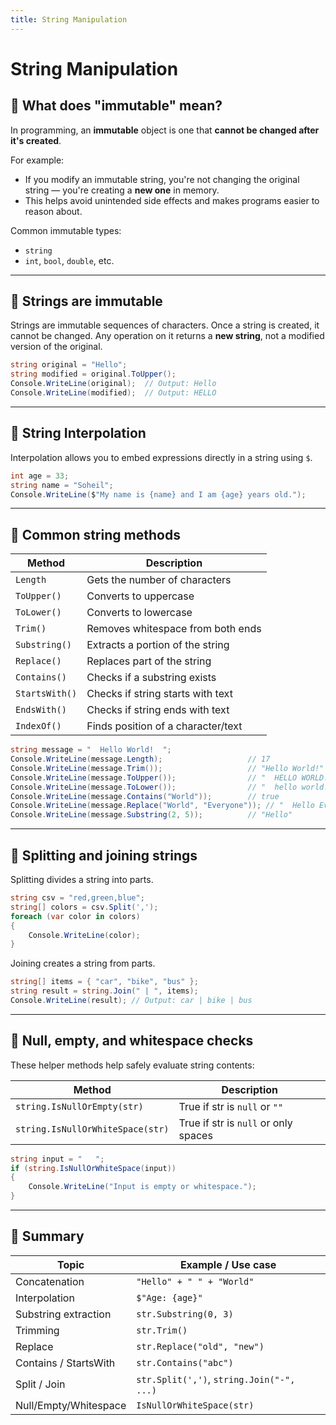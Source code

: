 ```yaml
---
title: String Manipulation
---
```


# String Manipulation

## 🔹 What does "immutable" mean?

In programming, an **immutable** object is one that **cannot be changed after it's created**.

For example:

- If you modify an immutable string, you're not changing the original string — you're creating a **new one** in memory.
- This helps avoid unintended side effects and makes programs easier to reason about.

Common immutable types:

- `string`
- `int`, `bool`, `double`, etc.

---

## 🔹 Strings are immutable

Strings are immutable sequences of characters. Once a string is created, it cannot be changed. Any operation on it returns a **new string**, not a modified version of the original.

```csharp
string original = "Hello";
string modified = original.ToUpper();
Console.WriteLine(original);  // Output: Hello
Console.WriteLine(modified);  // Output: HELLO
```

---

## 🔹 String Interpolation

Interpolation allows you to embed expressions directly in a string using `$`.

```csharp
int age = 33;
string name = "Soheil";
Console.WriteLine($"My name is {name} and I am {age} years old.");
```

---

## 🔹 Common string methods

| Method         | Description                        |
| -------------- | ---------------------------------- |
| `Length`       | Gets the number of characters      |
| `ToUpper()`    | Converts to uppercase              |
| `ToLower()`    | Converts to lowercase              |
| `Trim()`       | Removes whitespace from both ends  |
| `Substring()`  | Extracts a portion of the string   |
| `Replace()`    | Replaces part of the string        |
| `Contains()`   | Checks if a substring exists       |
| `StartsWith()` | Checks if string starts with text  |
| `EndsWith()`   | Checks if string ends with text    |
| `IndexOf()`    | Finds position of a character/text |

```csharp
string message = "  Hello World!  ";
Console.WriteLine(message.Length);                   // 17
Console.WriteLine(message.Trim());                   // "Hello World!"
Console.WriteLine(message.ToUpper());                // "  HELLO WORLD!  "
Console.WriteLine(message.ToLower());                // "  hello world!  "
Console.WriteLine(message.Contains("World"));        // true
Console.WriteLine(message.Replace("World", "Everyone")); // "  Hello Everyone!  "
Console.WriteLine(message.Substring(2, 5));          // "Hello"
```

---

## 🔹 Splitting and joining strings

Splitting divides a string into parts.

```csharp
string csv = "red,green,blue";
string[] colors = csv.Split(',');
foreach (var color in colors)
{
    Console.WriteLine(color);
}
```

Joining creates a string from parts.

```csharp
string[] items = { "car", "bike", "bus" };
string result = string.Join(" | ", items);
Console.WriteLine(result); // Output: car | bike | bus
```

---

## 🔹 Null, empty, and whitespace checks

These helper methods help safely evaluate string contents:

| Method                           | Description                          |
| -------------------------------- | ------------------------------------ |
| `string.IsNullOrEmpty(str)`      | True if str is `null` or `""`        |
| `string.IsNullOrWhiteSpace(str)` | True if str is `null` or only spaces |

```csharp
string input = "   ";
if (string.IsNullOrWhiteSpace(input))
{
    Console.WriteLine("Input is empty or whitespace.");
}
```

---

## 📌 Summary

| Topic                 | Example / Use case                        |
| --------------------- | ----------------------------------------- |
| Concatenation         | `"Hello" + " " + "World"`                 |
| Interpolation         | `$"Age: {age}"`                           |
| Substring extraction  | `str.Substring(0, 3)`                     |
| Trimming              | `str.Trim()`                              |
| Replace               | `str.Replace("old", "new")`               |
| Contains / StartsWith | `str.Contains("abc")`                     |
| Split / Join          | `str.Split(',')`, `string.Join("-", ...)` |
| Null/Empty/Whitespace | `IsNullOrWhiteSpace(str)`                 |
